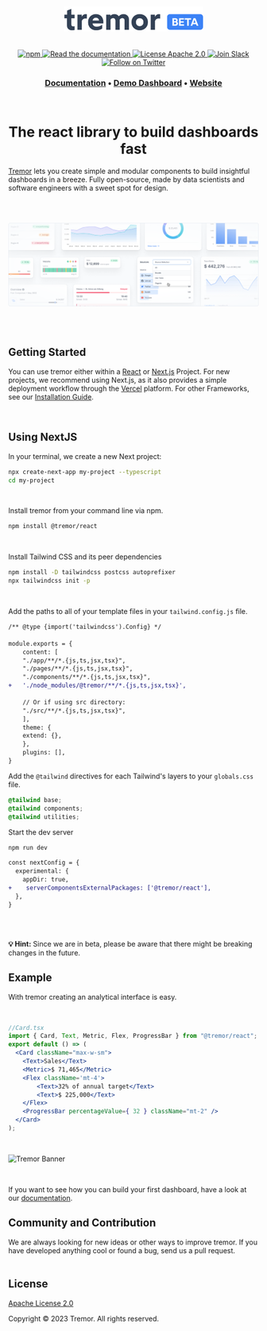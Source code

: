 <br>
<br>
<br>
<div align="center">
  <img alt="Tremor Logo" src="images/tremor-light-beta.svg" height="50"/>
<br>
<br>
<br>

  <div align="center">
    <a href="https://www.npmjs.com/package/@tremor/react">
      <img alt="npm" src="https://img.shields.io/npm/dm/@tremor/react?color=5C9BA1&label=npm&logo=npm">
    </a>
    <a href="https://tremor.so/docs/getting-started/introduction">
      <img alt="Read the documentation" src="https://img.shields.io/badge/Docs-blue?style=flat&logo=readthedocs&labelColor=5c5c5c&color=5C9BA1" height="20" width="auto">
    </a>
    <a href="https://github.com/tremorlabs/tremor/blob/main/License">
      <img alt="License Apache 2.0" src="https://img.shields.io/badge/license-Apache 2.0-blue.svg?style=flat&color=5C9BA1" height="20" width="auto">
    </a>
    <a href="https://join.slack.com/t/tremor-community/shared_invite/zt-1u8jqmcmq-Fdr9B6MbnO7u8FkGh~2Ylg">
      <img src="https://img.shields.io/badge/Join-important.svg?color=4A154B&label=Slack&logo=slack" alt="Join Slack" />
    </a>
    <a href="https://twitter.com/intent/follow?screen_name=tremorlabs">
      <img src="https://img.shields.io/twitter/follow/tremorlabs?style=social" alt="Follow on Twitter" />
    </a>
  </div>
  <h3 align="center">
    <a href="https://www.tremor.so/docs/getting-started/installation">Documentation</a> &bull;
    <a href="https://demo.tremor.so/">Demo Dashboard</a> &bull;
    <a href="https://www.tremor.so">Website</a>
  </h3>

<br>

  <h1>The react library to build dashboards fast</h1>

</div>

[Tremor](https://tremor.so/) lets you create simple and modular components to build insightful dashboards in a breeze. Fully open-source, made by data scientists and software engineers with a sweet spot for design.

<br>
<br>

![Tremor Banner](images/banner1.png)

<br>
<br>

## Getting Started

You can use tremor either within a [React](https://reactjs.org/) or [Next.js](https://nextjs.org) Project.
For new projects, we recommend using Next.js, as it also provides a simple deployment workflow through the [Vercel](https://vercel.com/docs) platform.
For other Frameworks, see our [Installation Guide](https://www.tremor.so/docs/getting-started/installation).

<br>

## Using NextJS 

In your terminal, we create a new Next project:

```bash
npx create-next-app my-project --typescript 
cd my-project
```

<br>

Install tremor from your command line via npm.

```bash
npm install @tremor/react
```

<br>

Install Tailwind CSS and its peer dependencies

```bash
npm install -D tailwindcss postcss autoprefixer 
npx tailwindcss init -p
```
<br>

Add the paths to all of your template files in your `tailwind.config.js` file.

```diff
/** @type {import('tailwindcss').Config} */

module.exports = {
    content: [
    "./app/**/*.{js,ts,jsx,tsx}",
    "./pages/**/*.{js,ts,jsx,tsx}",
    "./components/**/*.{js,ts,jsx,tsx}",
+   './node_modules/@tremor/**/*.{js,ts,jsx,tsx}',
    
    // Or if using src directory:
    "./src/**/*.{js,ts,jsx,tsx}",
    ],
    theme: {
    extend: {},
    },
    plugins: [],
}
```

Add the `@tailwind` directives for each Tailwind's layers to your `globals.css` file.

```css
@tailwind base;
@tailwind components;
@tailwind utilities;
```

Start the dev server

```bash
npm run dev
```

```diff
const nextConfig = {
  experimental: {
    appDir: true,
+    serverComponentsExternalPackages: ['@tremor/react'],
  },
}
```
<br>
<br>

**💡 Hint:** Since we are in beta, please be aware that there might be breaking changes in the future.
<br>

## Example

With tremor creating an analytical interface is easy.

<br>

```jsx
//Card.tsx
import { Card, Text, Metric, Flex, ProgressBar } from "@tremor/react";
export default () => (
  <Card className="max-w-sm">
    <Text>Sales</Text>
    <Metric>$ 71,465</Metric>
    <Flex className='mt-4'>
        <Text>32% of annual target</Text>
        <Text>$ 225,000</Text>
    </Flex>
    <ProgressBar percentageValue={ 32 } className="mt-2" />
  </Card>
);
```
<br>

![Tremor Banner](images/example.png)

<br>

If you want to see how you can build your first dashboard, have a look at our [documentation](https://tremor.so/docs/getting-started/demo-dashboard).

## Community and Contribution

We are always looking for new ideas or other ways to improve tremor. If you have developed anything cool or found a bug, send us a pull request.
<br>
<br>

## License

[Apache License 2.0](https://github.com/tremorlabs/tremor/blob/main/License)

Copyright &copy;  2023 Tremor. All rights reserved.
